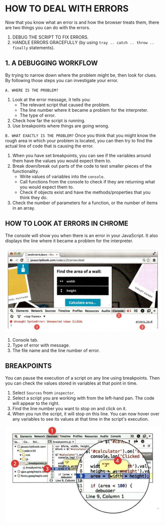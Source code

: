 # HOW TO DEAL WITH ERRORS

Now that you know what an error is and how the browser treats them, there are two things you can do with the errors.

1. DEBUG THE SCRIPT TO FIX ERRORS.
2. HANDLE ERRORS GRACEFULLY (by using `tray .. catch .. throw .. finally` statements).

## 1. A DEBUGGING WORKFLOW

By trying to narrow down where the problem might be, then look for clues. By following those steps you can investigate your error.

`A. WHERE IS THE PROBLEM?`

1. Look at the error message, it tells you:
   - The relevant script that caused the problem.
   - The line number where it became a problem for the interpreter.
   - The type of error.
2. Check how far the script is running.
3. Use breakpoints where things are going wrong.

`B. WHAT EXACTLY IS THE PROBLEM?`
Once you think that you might know the rough area in which your problem is located, you can then try to find the actual line of code that is causing the error.

1. When you have set breakpoints, you can see if the variables around them have the values you would expect them to.
2. Break down/break out parts of the code to test smaller pieces of the functionality.
   - Write values of variables into the `console`.
   - Call functions from the console to check if they are returning what you would expect them to.
   - Check if objects exist and have the methods/properties that you think they do.
3. Check the number of parameters for a function, or the number of items in an array.

## HOW TO LOOK AT ERRORS IN CHROME

The console will show you when there is an error in your JavaScript. It also displays the line where it became a problem for the interpreter.

![chrome_dev_tools](./chrome_dev_tools.png)

1. Console tab.
2. Type of error with message.
3. The file name and the line number of error.

## BREAKPOINTS

You can pause the execution of a script on any line using breakpoints. Then you can check the values stored in variables at that point in time.

1. Select `Sources` from `inspector`.
2. Select a script you are working with from the left-hand pan. The code will appear to the right.
3. Find the line number you want to stop on and click on it.
4. When you run the script, it will stop on this line. You can now hover over any variables to see its values at that time in the script's execution.

![breakpoints](./breakpoints.png)
